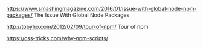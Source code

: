 
https://www.smashingmagazine.com/2016/01/issue-with-global-node-npm-packages/ The Issue With Global Node Packages

http://tobyho.com/2012/02/09/tour-of-npm/ Tour of npm

https://css-tricks.com/why-npm-scripts/
